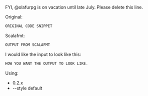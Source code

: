 FYI, @olafurpg is on vacation until late July. Please delete this line.

Original:
```scala
ORIGINAL CODE SNIPPET
```

Scalafmt:
```scala
OUTPUT FROM SCALAFMT
```

I would like the input to look like this:
```scala
HOW YOU WANT THE OUTPUT TO LOOK LIKE.
```

Using:
* 0.2.x
* --style default
